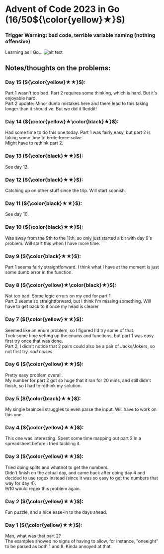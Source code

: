 # Advent of Code 2023 in Go (16/50${\color{yellow}★}$)
### Trigger Warning: bad code, terrible variable naming (nothing offensive)
Learning as I Go... ![alt text](https://cdn.frankerfacez.com/emoticon/285676/1 "ha ha ha, get it?")

## Notes/thoughts on the problems:
### Day 15 (${\color{yellow}★★}$):
Part 1 wasn't too bad. Part 2 requires some thinking, which is hard. But it's enjoyable hard.<br />
Part 2 update: Minor dumb mistakes here and there lead to this taking longer than it should've. But we did it Reddit!

### Day 14 (${\color{yellow}★\color{black}★}$):
Had some time to do this one today. Part 1 was fairly easy, but part 2 is taking some time to ~~brute force~~ solve. <br />
Might have to rethink part 2.

### Day 13 (${\color{black}★★}$):
See day 12.

### Day 12 (${\color{black}★★}$):
Catching up on other stuff since the trip. Will start soonish.

### Day 11 (${\color{black}★★}$):
See day 10.

### Day 10 (${\color{black}★★}$):
Was away from the 9th to the 11th, so only just started a bit with day 9's problem. Will start this when I have more time.

### Day 9 (${\color{black}★★}$):
Part 1 seems fairly straightforward. I think what I have at the moment is just some dumb error in the function.

### Day 8 (${\color{yellow}★\color{black}★}$):
Not too bad. Some logic errors on my end for part 1. <br />
Part 2 seems so straightforward, but I think I'm missing something. Will have to get back to it once my head is clearer

### Day 7 (${\color{yellow}★★}$):
Seemed like an enum problem, so I figured I'd try some of that.<br />
Took some time setting up the enums and functions, but part 1 was easy first try once that was done.<br />
Part 2, I didn't notice that 2 pairs could also be a pair of Jacks/Jokers, so not first try. *sad noises*

### Day 6 (${\color{yellow}★★}$):
Pretty easy problem overall.<br />
My number for part 2 got so huge that it ran for 20 mins, and still didn't finish, so I had to rethink my solution.

### Day 5 (${\color{black}★★}$):
My single braincell struggles to even parse the input. Will have to work on this one.

### Day 4 (${\color{yellow}★★}$):
This one was interesting. Spent some time mapping out part 2 in a spreadsheet before i tried tackling it.

### Day 3 (${\color{yellow}★★}$):
Tried doing splits and whatnot to get the numbers.<br />
Didn't finish on the actual day, and came back after doing day 4 and decided to use regex instead (since it was so easy to get the numbers that way for day 4).<br />
9/10 would regex this problem again.

### Day 2 (${\color{yellow}★★}$):
Fun puzzle, and a nice ease-in to the days ahead.

### Day 1 (${\color{yellow}★★}$):
Man, what was that part 2?<br />
The examples showed no signs of having to allow, for instance, "oneeight" to be parsed as both 1 and 8. Kinda annoyed at that.

[//]: # "0* (${\color{black}★★}$)"
[//]: # "1* (${\color{yellow}★\color{black}★}$)"
[//]: # "2* (${\color{yellow}★★}$)"